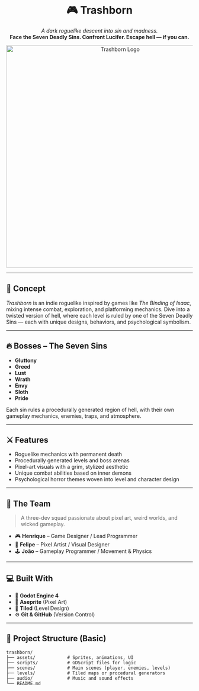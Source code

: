 <!-- README.md -->

<h1 align="center">🎮 Trashborn</h1>

<p align="center">
  <em>A dark roguelike descent into sin and madness.</em><br>
  <strong>Face the Seven Deadly Sins. Confront Lucifer. Escape hell — if you can.</strong>
</p>

<p align="center">
  <img src="https://your-screenshot-or-logo-url.com" alt="Trashborn Logo" width="600"/>
</p>

---

## 🧠 Concept

*Trashborn* is an indie roguelike inspired by games like *The Binding of Isaac*, mixing intense combat, exploration, and platforming mechanics. Dive into a twisted version of hell, where each level is ruled by one of the Seven Deadly Sins — each with unique designs, behaviors, and psychological symbolism.

---

## 🔥 Bosses – The Seven Sins

- **Gluttony**  
- **Greed**  
- **Lust**  
- **Wrath**  
- **Envy**  
- **Sloth**  
- **Pride**  

Each sin rules a procedurally generated region of hell, with their own gameplay mechanics, enemies, traps, and atmosphere.

---

## ⚔️ Features

- Roguelike mechanics with permanent death  
- Procedurally generated levels and boss arenas  
- Pixel-art visuals with a grim, stylized aesthetic  
- Unique combat abilities based on inner demons  
- Psychological horror themes woven into level and character design

---

## 👥 The Team

> A three-dev squad passionate about pixel art, weird worlds, and wicked gameplay.

- 🎮 **Henrique** – Game Designer / Lead Programmer  
- 🎨 **Felipe** – Pixel Artist / Visual Designer  
- 🕹️ **João** – Gameplay Programmer / Movement & Physics

---

## 💻 Built With

- 🧱 **Godot Engine 4**  
- 🎨 **Aseprite** (Pixel Art)  
- 📝 **Tiled** (Level Design)  
- ⚙️ **Git & GitHub** (Version Control)

---

## 📂 Project Structure (Basic)

```plaintext
trashborn/
├── assets/            # Sprites, animations, UI
├── scripts/           # GDScript files for logic
├── scenes/            # Main scenes (player, enemies, levels)
├── levels/            # Tiled maps or procedural generators
├── audio/             # Music and sound effects
└── README.md
